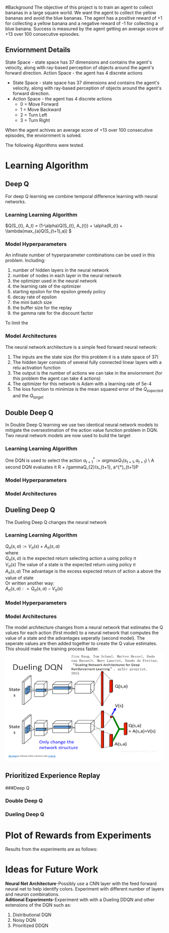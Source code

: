 
#Background
The objective of this project is to train an agent to collect bananas in a large square world.  We want the agent to collect the yellow bananas and avoid the blue bananas.  The agent has a positive reward of +1 for collecting a yellow banana and a negative reward of -1 for collecting a blue banana.  Success is measured by the agent getting an average score of +13 over 100 consecutive episodes.

## Enviornment Details
State Space - state space has 37 dimensions and contains the agent's velocity, along with ray-based perception of objects around the agent's forward direction.
Action Space - the agent has 4 discrete actions 
* State Space - state space has 37 dimensions and contains the agent's velocity, along with ray-based perception of objects around the agent's forward direction.
* Action Space - the agent has 4 discrete actions 
  * 0 = Move Forward
  * 1 = Move Backward
  * 2 = Turn Left
  * 3 = Turn Right

When the agent achives an average score of +13 over 100 consecutive episodes, the enviornment is solved.

The following Algorithms were tested. 

# Learning Algorithm
 
## Deep Q
For deep Q learning we combine temporal difference learning with neural networks.  
### Learning Learning Algorithm
$Q(S_{t}, A_t) = (1-\alpha)Q(S_{t}, A_{t}) + \alpha(R_{t} + \lambda(max_{a}Q(S_{t+1},a)) $
### Model Hyperparameters
An infinate number of hyperparameter combinations can be used in this problem.  Including:
1. number of hidden layers in the neural network
2. number of nodes in each layer in the neural network
3. the optimizer used in the neural network
4. the learning rate of the optimizer
5. starting epsilon for the epsilon greedy policy
6. decay rate of epsilon
7. the mini batch size
8. the buffer size for the replay
9. the gamma rate for the discount factor

To limit the 
### Model Architectures
The neural network architecture is a simple feed forward neural network:  
1. The inputs are the state size (for this problem it is a state space of 37)
2. The hidden layer consists of several fully connected linear layers with a relu activation function
3. The output is the number of actions we can take in the enviornment (for this problem the agent can take 4 actions)
4. The optimizer for this network is Adam with a learning rate of 5e-4
5. The loss function to minimize is the mean squared error of the $Q_{expected}$ and the $Q_{target}$
## Double Deep Q
In Double Deep Q learning we use two identical neural network models to mitigate the oversestimation of the action value function problem in DQN. Two neural network models are now used to build the target
### Learning Learning Algorithm
One DQN is used to select the action 
$a^{*}_{t+1} := argmaxQ_{1}(s_{t+1},a_{t+1})$ \\
A second DQN evaluates it
R + /gammaQ_{2}(s_{t+1}, a^{*}_{t+1}P
### Model Hyperparameters

### Model Architectures
## Dueling Deep Q
The Dueling Deep Q changes the neural network 
### Learning Learning Algorithm

$Q_{\pi}(s, a) := V_{\pi}(s) + A_{\pi}(s, a)$ \
where \
$Q_{\pi}(s, a)$ is the expected return selecting action a using policy $\pi$ \
$V_{\pi}(s)$ The value of a state is the expected return using policy $\pi$ \
$A_{\pi}(s, a)$ The advantage is the excess expected return of action a above the value of state \
Or written another way: \
$A_{\pi}(s, a) : = Q_{\pi}(s, a) - V_{\pi}(s)$ 
		

### Model Hyperparameters
### Model Architectures
The model architecture changes from a neural network that estimates the Q values for each action (first model) to a neural network that computes the value of a state and the advantages seperatly (second model).  The seperate values are then added together to create the Q value estimates.  This should make the training process faster.
![](images/dueling_dqn.png)
## Prioritized Experience Replay
###Deep Q
### Double Deep Q
### Dueling Deep Q


# Plot of Rewards from Experiments
Results from the experiments are as follows:

# Ideas for Future Work
**Neural Net Architecture**-Possibly use a CNN layer with the feed forward neural net to help identify colors.  Experiment with different number of layers and neuron combinations.  
**Aditional Experiments**-Experiment with with a Dueling DDQN and other extensions of the DQN such as: 
1. Distributional DQN 
2. Noisy DQN 
3. Prioritized DDQN





